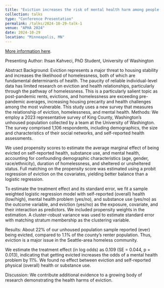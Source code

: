 ```yaml
---
title: "Eviction increases the risk of mental health harm among people experiencing homelessness in king county, WA"
collection: talks
type: "Conference Presentation"
permalink: /talks/2024-10-29-talk-1
venue: "APHA 2024"
date: 2024-10-29
location: "Minneapolis, MN"
---
```


[More information here](https://apha.confex.com/apha/2024/meetingapp.cgi/Paper/559551).

Presenting Author: Ihsan Kahveci, PhD Student, University of Washington

Abstract
Background: Eviction represents a major threat to housing stability and increases the likelihood of homelessness, both of which are fundamental determinants of health. The paucity of reliable individual-level data has limited research on eviction and health relationships, particularly through the pathway of homelessness. This is a particularly salient topic as post-pandemic rents, evictions, and homelessness are exceeding pre-pandemic averages, increasing housing precarity and health challenges among the most vulnerable. This study uses a new survey that measures the relationship of eviction, homelessness, and mental health.
Methods: We employ a 2023 representative survey of King County, Washington’s unhoused population collected by a team at the University of Washington. The survey comprised 1,106 respondents, including demographics, the size and characteristics of their social networks, and self-reported health assessments.

We used propensity scores to estimate the average marginal effect of being evicted on self-reported health, substance use, and mental health, accounting for confounding demographic characteristics (age, gender, race/ethnicity), duration of homelessness, and sheltered or unsheltered status. Full matching on the propensity score was estimated using a probit regression of eviction on the covariates, yielding better balance than a logistic regression.

To estimate the treatment effect and its standard error, we fit a sample weighted logistic regression model with self-reported (overall) health (low/high), mental health problem (yes/no), and substance use (yes/no) as the outcome variable, and eviction (yes/no) as the exposure, covariate, and their interaction as predictors. We included propensity weights in the estimation. A cluster-robust variance was used to estimate standard error with matching stratum membership as the clustering variable.

Results: About 22% of our unhoused population sample reported (ever) being evicted, compared to 1.1% of the county’s renter population. Thus, eviction is a major issue in the Seattle-area homeless community.

We estimate the treatment effect (in log odds) as 0.109 (SE = 0.044, p = 0.013), indicating that getting evicted increases the odds of a mental health problem by 11%. We found no effect between eviction and self-reported physical (overall) health or substance use.

Discussion: We contribute additional evidence to a growing body of research demonstrating the health harms of eviction.
